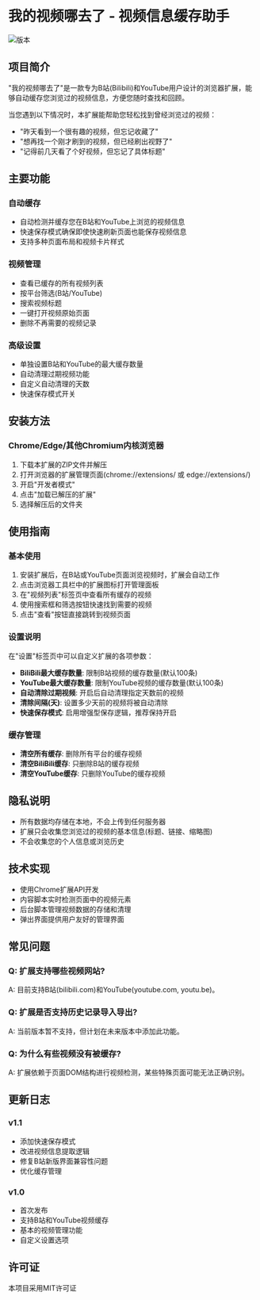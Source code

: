 # 我的视频哪去了 - 视频信息缓存助手

![版本](https://img.shields.io/badge/版本-0.0.4-blue)

## 项目简介

"我的视频哪去了"是一款专为B站(Bilibili)和YouTube用户设计的浏览器扩展，能够自动缓存您浏览过的视频信息，方便您随时查找和回顾。

当您遇到以下情况时，本扩展能帮助您轻松找到曾经浏览过的视频：
- "昨天看到一个很有趣的视频，但忘记收藏了"
- "想再找一个刚才刷到的视频，但已经刷出视野了"
- "记得前几天看了个好视频，但忘记了具体标题"

## 主要功能

### 自动缓存
- 自动检测并缓存您在B站和YouTube上浏览的视频信息
- 快速保存模式确保即使快速刷新页面也能保存视频信息
- 支持多种页面布局和视频卡片样式

### 视频管理
- 查看已缓存的所有视频列表
- 按平台筛选(B站/YouTube)
- 搜索视频标题
- 一键打开视频原始页面
- 删除不再需要的视频记录

### 高级设置
- 单独设置B站和YouTube的最大缓存数量
- 自动清理过期视频功能
- 自定义自动清理的天数
- 快速保存模式开关

## 安装方法

### Chrome/Edge/其他Chromium内核浏览器
1. 下载本扩展的ZIP文件并解压
2. 打开浏览器的扩展管理页面(chrome://extensions/ 或 edge://extensions/)
3. 开启"开发者模式"
4. 点击"加载已解压的扩展"
5. 选择解压后的文件夹

## 使用指南

### 基本使用
1. 安装扩展后，在B站或YouTube页面浏览视频时，扩展会自动工作
2. 点击浏览器工具栏中的扩展图标打开管理面板
3. 在"视频列表"标签页中查看所有缓存的视频
4. 使用搜索框和筛选按钮快速找到需要的视频
5. 点击"查看"按钮直接跳转到视频页面

### 设置说明
在"设置"标签页中可以自定义扩展的各项参数：
- **BiliBili最大缓存数量**: 限制B站视频的缓存数量(默认100条)
- **YouTube最大缓存数量**: 限制YouTube视频的缓存数量(默认100条)
- **自动清除过期视频**: 开启后自动清理指定天数前的视频
- **清除间隔(天)**: 设置多少天前的视频将被自动清除
- **快速保存模式**: 启用增强型保存逻辑，推荐保持开启

### 缓存管理
- **清空所有缓存**: 删除所有平台的缓存视频
- **清空BiliBili缓存**: 只删除B站的缓存视频
- **清空YouTube缓存**: 只删除YouTube的缓存视频

## 隐私说明
- 所有数据均存储在本地，不会上传到任何服务器
- 扩展只会收集您浏览过的视频的基本信息(标题、链接、缩略图)
- 不会收集您的个人信息或浏览历史

## 技术实现
- 使用Chrome扩展API开发
- 内容脚本实时检测页面中的视频元素
- 后台脚本管理视频数据的存储和清理
- 弹出界面提供用户友好的管理界面

## 常见问题

### Q: 扩展支持哪些视频网站?
A: 目前支持B站(bilibili.com)和YouTube(youtube.com, youtu.be)。

### Q: 扩展是否支持历史记录导入导出?
A: 当前版本暂不支持，但计划在未来版本中添加此功能。

### Q: 为什么有些视频没有被缓存?
A: 扩展依赖于页面DOM结构进行视频检测，某些特殊页面可能无法正确识别。

## 更新日志

### v1.1
- 添加快速保存模式
- 改进视频信息提取逻辑
- 修复B站新版界面兼容性问题
- 优化缓存管理

### v1.0
- 首次发布
- 支持B站和YouTube视频缓存
- 基本的视频管理功能
- 自定义设置选项

## 许可证
本项目采用MIT许可证
